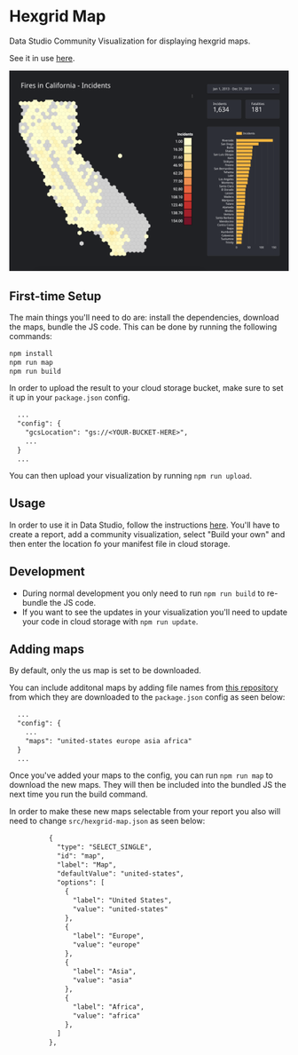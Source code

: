 # Hexgrid Map
Data Studio Community Visualization for displaying hexgrid maps.

See it in use [here](https://datastudio.google.com/reporting/c66c9909-ae0b-4a19-a7ba-296e04e5a0f3).

![report-example](img/calfire-report.png)

## First-time Setup
The main things you'll need to do are: install the dependencies, download the maps, bundle the JS code. This can be done by running the following commands:

```
npm install
npm run map
npm run build
```

In order to upload the result to your cloud storage bucket, make sure to set it up in your `package.json` config.
```
  ...
  "config": {
    "gcsLocation": "gs://<YOUR-BUCKET-HERE>",
    ...
  }
  ...
```

You can then upload your visualization by running `npm run upload`.

## Usage
In order to use it in Data Studio, follow the instructions [here](https://codelabs.developers.google.com/codelabs/community-visualization/#10). You'll have to create a report, add a community visualization, select "Build your own" and then enter the location fo your manifest file in cloud storage.

## Development
- During normal development you only need to run `npm run build` to re-bundle the JS code.
- If you want to see the updates in your visualization you'll need to update your code in cloud storage with `npm run update`.

## Adding maps
By default, only the us map is set to be downloaded.

You can include additonal maps by adding file names from [this repository](https://github.com/codeforgermany/click_that_hood/tree/main/public/data) from which they are downloaded to the `package.json` config as seen below:

```
  ...
  "config": {
    ...
    "maps": "united-states europe asia africa"
  }
  ...
```

Once you've added your maps to the config, you can run `npm run map` to download the new maps. They will then be included into the bundled JS the next time you run the build command.

In order to make these new maps selectable from your report you also will need to change `src/hexgrid-map.json` as seen below:

```
          {
            "type": "SELECT_SINGLE",
            "id": "map",
            "label": "Map",
            "defaultValue": "united-states",
            "options": [
              {
                "label": "United States",
                "value": "united-states"
              },
              {
                "label": "Europe",
                "value": "europe"
              },
              {
                "label": "Asia",
                "value": "asia"
              },
              {
                "label": "Africa",
                "value": "africa"
              },
            ]
          },
```
